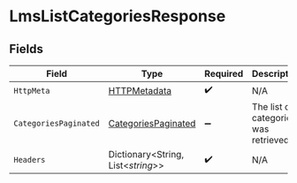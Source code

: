 # LmsListCategoriesResponse


## Fields

| Field                                                                 | Type                                                                  | Required                                                              | Description                                                           |
| --------------------------------------------------------------------- | --------------------------------------------------------------------- | --------------------------------------------------------------------- | --------------------------------------------------------------------- |
| `HttpMeta`                                                            | [HTTPMetadata](../../Models/Components/HTTPMetadata.md)               | :heavy_check_mark:                                                    | N/A                                                                   |
| `CategoriesPaginated`                                                 | [CategoriesPaginated](../../Models/Components/CategoriesPaginated.md) | :heavy_minus_sign:                                                    | The list of categories was retrieved.                                 |
| `Headers`                                                             | Dictionary<String, List<*string*>>                                    | :heavy_check_mark:                                                    | N/A                                                                   |